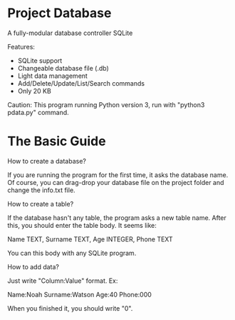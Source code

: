 # Project Database
A fully-modular database controller SQLite

Features:
- SQLite support
- Changeable database file (.db)
- Light data management
- Add/Delete/Update/List/Search commands
- Only 20 KB

Caution:
This program running Python version 3, run with "python3 pdata.py" command.

# The Basic Guide

How to create a database?

If you are running the program for the first time, it asks the database name. Of course, you can drag-drop your database file on the project folder and change the info.txt file.

How to create a table?

If the database hasn't any table, the program asks a new table name. After this, you should enter the table body. It seems like:

Name TEXT, Surname TEXT, Age INTEGER, Phone TEXT

You can this body with any SQLite program. 

How to add data?

Just write "Column:Value" format. Ex:

Name:Noah
Surname:Watson
Age:40
Phone:000

When you finished it, you should write "0".
